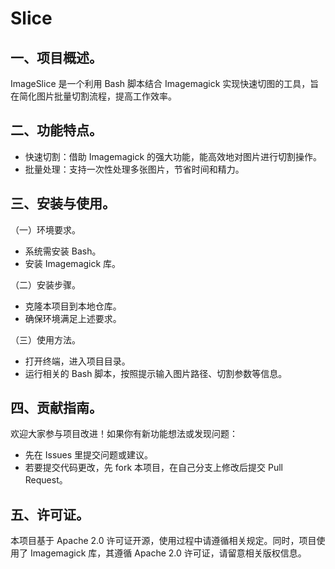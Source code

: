 # Slice
## 一、项目概述。
ImageSlice 是一个利用 Bash 脚本结合 Imagemagick 实现快速切图的工具，旨在简化图片批量切割流程，提高工作效率。
## 二、功能特点。
- 快速切割：借助 Imagemagick 的强大功能，能高效地对图片进行切割操作。
- 批量处理：支持一次性处理多张图片，节省时间和精力。
## 三、安装与使用。
（一）环境要求。
- 系统需安装 Bash。
- 安装 Imagemagick 库。

（二）安装步骤。
- 克隆本项目到本地仓库。
- 确保环境满足上述要求。

（三）使用方法。
 - 打开终端，进入项目目录。
 - 运行相关的 Bash 脚本，按照提示输入图片路径、切割参数等信息。
## 四、贡献指南。
欢迎大家参与项目改进！如果你有新功能想法或发现问题：
 - 先在 Issues 里提交问题或建议。
 - 若要提交代码更改，先 fork 本项目，在自己分支上修改后提交 Pull Request。
## 五、许可证。
本项目基于 Apache 2.0 许可证开源，使用过程中请遵循相关规定。同时，项目使用了 Imagemagick 库，其遵循 Apache 2.0 许可证，请留意相关版权信息。
